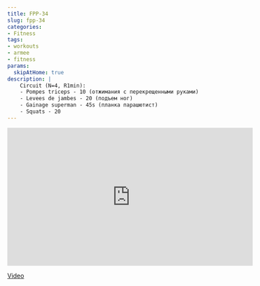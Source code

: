 ```yaml
---
title: FPP-34
slug: fpp-34
categories:
- Fitness
tags:
- workouts
- armee
- fitness
params:
  skipAtHome: true
description: |
    Circuit (N=4, R1min):
    - Pompes triceps - 10 (отжимания с перекрещенными руками)
    - Levees de jambes - 20 (подъем ног)
    - Gainage superman - 45s (планка парашютист)
    - Squats - 20
---
```

<iframe width="560" height="315" src="https://www.youtube.com/embed/B3KrRWNgBKU?si=0hGeanRB5-TJ2Weu" title="YouTube video player" frameborder="0" allow="accelerometer; autoplay; clipboard-write; encrypted-media; gyroscope; picture-in-picture; web-share" allowfullscreen></iframe>

[Video](https://youtu.be/B3KrRWNgBKU?si=0hGeanRB5-TJ2Weu)

